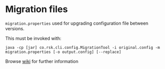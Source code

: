 # Migration files
`migration.properties` used for upgrading configuration file between versions.

This must be invoked with:
```
java -cp [jar] co.rsk.cli.config.MigrationTool -i original.config -m migration.properties [-o output.config] [--replace]
```

Browse [wiki](https://github.com/rsksmart/rskj/wiki/Configuration-file-changes-in-Bamboo-Release-0.4.1) for further information
